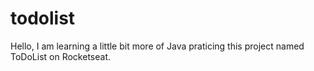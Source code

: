 # todolist
Hello, I am learning a little bit more of Java praticing this project named ToDoList on Rocketseat. 
